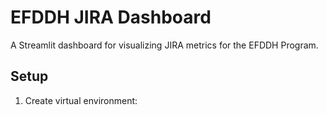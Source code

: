 # EFDDH JIRA Dashboard

A Streamlit dashboard for visualizing JIRA metrics for the EFDDH Program.

## Setup

1. Create virtual environment:
